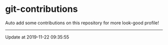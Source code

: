 # git-contributions

Auto add some contributions on this repository for more look-good profile!

---

Update at 2019-11-22 09:35:55

